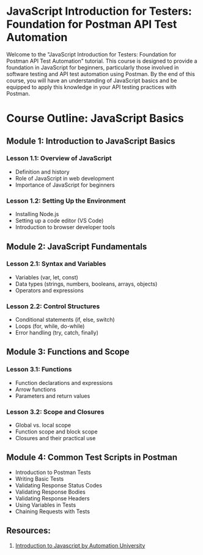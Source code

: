 # JavaScript Introduction for Testers: Foundation for Postman API Test Automation

Welcome to the "JavaScript Introduction for Testers: Foundation for Postman API Test Automation" tutorial. This course is designed to provide a foundation in JavaScript for beginners, particularly those involved in software testing and API test automation using Postman. By the end of this course, you will have an understanding of JavaScript basics and be equipped to apply this knowledge in your API testing practices with Postman.

# Course Outline: JavaScript Basics

## Module 1: Introduction to JavaScript Basics
### Lesson 1.1: Overview of JavaScript
- Definition and history
- Role of JavaScript in web development
- Importance of JavaScript for beginners

### Lesson 1.2: Setting Up the Environment
- Installing Node.js
- Setting up a code editor (VS Code)
- Introduction to browser developer tools

## Module 2: JavaScript Fundamentals
### Lesson 2.1: Syntax and Variables
- Variables (var, let, const)
- Data types (strings, numbers, booleans, arrays, objects)
- Operators and expressions

### Lesson 2.2: Control Structures
- Conditional statements (if, else, switch)
- Loops (for, while, do-while)
- Error handling (try, catch, finally)

## Module 3: Functions and Scope
### Lesson 3.1: Functions
- Function declarations and expressions
- Arrow functions
- Parameters and return values

### Lesson 3.2: Scope and Closures
- Global vs. local scope
- Function scope and block scope
- Closures and their practical use

## Module 4: Common Test Scripts in Postman
- Introduction to Postman Tests
- Writing Basic Tests
- Validating Response Status Codes
- Validating Response Bodies
- Validating Response Headers
- Using Variables in Tests
- Chaining Requests with Tests

## Resources:

1. [Introduction to Javascript by Automation University](https://testautomationu.applitools.com/javascript-tutorial/)

